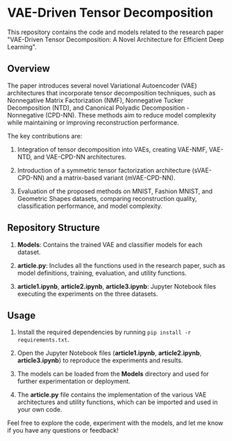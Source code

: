 # VAE-Driven Tensor Decomposition

This repository contains the code and models related to the research paper "VAE-Driven Tensor Decomposition: A Novel Architecture for Efficient Deep Learning".

## Overview

The paper introduces several novel Variational Autoencoder (VAE) architectures that incorporate tensor decomposition techniques, such as Nonnegative Matrix Factorization (NMF), Nonnegative Tucker Decomposition (NTD), and Canonical Polyadic Decomposition - Nonnegative (CPD-NN). These methods aim to reduce model complexity while maintaining or improving reconstruction performance.

The key contributions are:

1. Integration of tensor decomposition into VAEs, creating VAE-NMF, VAE-NTD, and VAE-CPD-NN architectures.

2. Introduction of a symmetric tensor factorization architecture (sVAE-CPD-NN) and a matrix-based variant (mVAE-CPD-NN).

3. Evaluation of the proposed methods on MNIST, Fashion MNIST, and Geometric Shapes datasets, comparing reconstruction quality, classification performance, and model complexity.

## Repository Structure

1. **Models**: Contains the trained VAE and classifier models for each dataset.

2. **article.py**: Includes all the functions used in the research paper, such as model definitions, training, evaluation, and utility functions.

3. **article1.ipynb**, **article2.ipynb**, **article3.ipynb**: Jupyter Notebook files executing the experiments on the three datasets.

## Usage

1. Install the required dependencies by running `pip install -r requirements.txt`.

2. Open the Jupyter Notebook files (**article1.ipynb**, **article2.ipynb**, **article3.ipynb**) to reproduce the experiments and results.

3. The models can be loaded from the **Models** directory and used for further experimentation or deployment.

4. The **article.py** file contains the implementation of the various VAE architectures and utility functions, which can be imported and used in your own code.

Feel free to explore the code, experiment with the models, and let me know if you have any questions or feedback!
